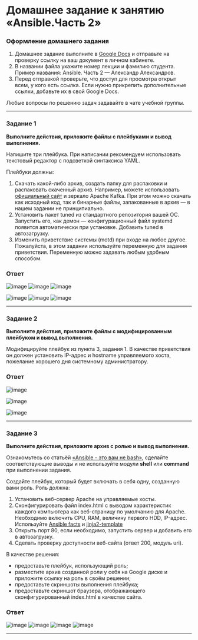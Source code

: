 # Домашнее задание к занятию «Ansible.Часть 2»

### Оформление домашнего задания

1. Домашнее задание выполните в [Google Docs](https://docs.google.com/) и отправьте на проверку ссылку на ваш документ в личном кабинете.  
1. В названии файла укажите номер лекции и фамилию студента. Пример названия:  Ansible. Часть 2 — Александр Александров.
1. Перед отправкой проверьте, что доступ для просмотра открыт всем, у кого есть ссылка. Если нужно прикрепить дополнительные ссылки, добавьте их в свой Google Docs.

Любые вопросы по решению задач задавайте в чате учебной группы.

---

### Задание 1

**Выполните действия, приложите файлы с плейбуками и вывод выполнения.**

Напишите три плейбука. При написании рекомендуем использовать текстовый редактор с подсветкой синтаксиса YAML.

Плейбуки должны: 

1. Скачать какой-либо архив, создать папку для распаковки и распаковать скаченный архив. Например, можете использовать [официальный сайт](https://kafka.apache.org/downloads) и зеркало Apache Kafka. При этом можно скачать как исходный код, так и бинарные файлы, запакованные в архив — в нашем задании не принципиально.
2. Установить пакет tuned из стандартного репозитория вашей ОС. Запустить его, как демон — конфигурационный файл systemd появится автоматически при установке. Добавить tuned в автозагрузку.
3. Изменить приветствие системы (motd) при входе на любое другое. Пожалуйста, в этом задании используйте переменную для задания приветствия. Переменную можно задавать любым удобным способом.
### Ответ
![image](https://github.com/goddim/HW_netology_main/assets/132663924/e2aa3281-2d20-45c6-9a25-516b9a81d80d)
![image](https://github.com/goddim/HW_netology_main/assets/132663924/30b2aeb1-d0ba-42ad-aafe-137e32f0a56c)
![image](https://github.com/goddim/HW_netology_main/assets/132663924/c239a603-c8a2-4c69-aacf-b4f68bb5696d)

![image](https://github.com/goddim/HW_netology_main/assets/132663924/ed244a71-b729-4df7-a562-c208d37c493e)
![image](https://github.com/goddim/HW_netology_main/assets/132663924/fad4e0cc-e0ad-4c74-8eab-a629c983d047)
![image](https://github.com/goddim/HW_netology_main/assets/132663924/509526c5-c83e-44e5-aa42-31f9352f0ea3)



__________________________________________________________________


### Задание 2

**Выполните действия, приложите файлы с модифицированным плейбуком и вывод выполнения.** 

Модифицируйте плейбук из пункта 3, задания 1. В качестве приветствия он должен установить IP-адрес и hostname управляемого хоста, пожелание хорошего дня системному администратору.


### Ответ
![image](https://github.com/goddim/HW_netology_main/assets/132663924/34c58eea-75b0-4aff-8ccf-2e272a5911f4)

![image](https://github.com/goddim/HW_netology_main/assets/132663924/677ecaa1-26a5-451a-8217-3d0075ace65e)

![image](https://github.com/goddim/HW_netology_main/assets/132663924/389380e8-2554-4835-9343-89705a591ac4)

__________________________________________________________________
### Задание 3

**Выполните действия, приложите архив с ролью и вывод выполнения.**

Ознакомьтесь со статьёй [«Ansible - это вам не bash»](https://habr.com/ru/post/494738/), сделайте соответствующие выводы и не используйте модули **shell** или **command** при выполнении задания.

Создайте плейбук, который будет включать в себя одну, созданную вами роль. Роль должна:

1. Установить веб-сервер Apache на управляемые хосты.
2. Сконфигурировать файл index.html c выводом характеристик каждого компьютера как веб-страницу по умолчанию для Apache. Необходимо включить CPU, RAM, величину первого HDD, IP-адрес. Используйте [Ansible facts](https://docs.ansible.com/ansible/latest/playbook_guide/playbooks_vars_facts.html) и [jinja2-template](https://linuxways.net/centos/how-to-use-the-jinja2-template-in-ansible/)
3. Открыть порт 80, если необходимо, запустить сервер и добавить его в автозагрузку.
4. Сделать проверку доступности веб-сайта (ответ 200, модуль uri).

В качестве решения:
- предоставьте плейбук, использующий роль;
- разместите архив созданной роли у себя на Google диске и приложите ссылку на роль в своём решении;
- предоставьте скриншоты выполнения плейбука;
- предоставьте скриншот браузера, отображающего сконфигурированный index.html в качестве сайта.
### Ответ
![image](https://github.com/goddim/HW_netology_main/assets/132663924/9607403f-b48f-4d35-a3fb-4f6c3ce71f19)
![image](https://github.com/goddim/HW_netology_main/assets/132663924/affa0870-45ed-437e-978e-b211dff7aedb)
![image](https://github.com/goddim/HW_netology_main/assets/132663924/a6b52267-d8ba-4529-97b4-bd7afff77522)
![image](https://github.com/goddim/HW_netology_main/assets/132663924/a9bf42ca-2be5-47ab-bc85-0d3b1dc5f98b)

__________________________________________________________________
